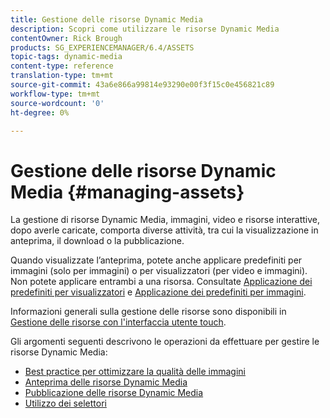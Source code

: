 ```yaml
---
title: Gestione delle risorse Dynamic Media
description: Scopri come utilizzare le risorse Dynamic Media
contentOwner: Rick Brough
products: SG_EXPERIENCEMANAGER/6.4/ASSETS
topic-tags: dynamic-media
content-type: reference
translation-type: tm+mt
source-git-commit: 43a6e866a99814e93290e00f3f15c0e456821c89
workflow-type: tm+mt
source-wordcount: '0'
ht-degree: 0%

---
```



# Gestione delle risorse Dynamic Media {#managing-assets}

La gestione di risorse Dynamic Media, immagini, video e risorse interattive, dopo averle caricate, comporta diverse attività, tra cui la visualizzazione in anteprima, il download o la pubblicazione.

Quando visualizzate l’anteprima, potete anche applicare predefiniti per immagini (solo per immagini) o per visualizzatori (per video e immagini). Non potete applicare entrambi a una risorsa. Consultate [Applicazione dei predefiniti per visualizzatori](viewer-presets.md) e [Applicazione dei predefiniti per immagini](image-presets.md).

Informazioni generali sulla gestione delle risorse sono disponibili in [Gestione delle risorse con l&#39;interfaccia utente touch](managing-assets-touch-ui.md).

Gli argomenti seguenti descrivono le operazioni da effettuare per gestire le risorse Dynamic Media:

* [Best practice per ottimizzare la qualità delle immagini](best-practices-for-optimizing-the-quality-of-your-images.md)
* [Anteprima delle risorse Dynamic Media](previewing-assets.md)
* [Pubblicazione delle risorse Dynamic Media](publishing-dynamicmedia-assets.md)
* [Utilizzo dei selettori](working-with-selectors.md)

